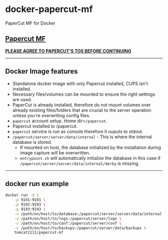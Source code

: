 # docker-papercut-mf
PaperCut MF for Docker 

## [Papercut MF](https://www.papercut.com/products/mf/)
**[PLEASE AGREE TO PAPERCUT'S TOS BEFORE CONTINUING](https://www.papercut.com/products/ng/manual/common/topics/license.html)**

-------

## Docker Image features
- Standalone docker image with only Papercut installed, CUPS isn't installed.
- Necessary files/volumes can be mounted to ensure the right settings are used.
- PaperCut is already installed, therefore do not mount volumes over already existing files/folders that are crucial to the server operation unless you're overwriting config files.
- `papercut` account setup. Home dir=`/papercut`.
- Papercut installed to /papercut.
- `papercut` service is run as console therefore it ouputs to stdout.
- `/papercut/server/server/data/internal` - This is where the internal database is stored.
    - If mounted on host, the database initialized by the installation during image capture will be overwritten.
    - `entrypoint.sh` will automatically initialize the database in this case if `/papercut/server/server/data/internal/derby` is missing.

-------

## docker run example
```bash
docker run -d \
    -p 9191:9191 \
    -p 9192:9193 \
    -p 9193:9193 \
    -v /path/on/host/to/database:/papercut/server/server/data/internal \
    -v /path/on/host/to/logs:/papercut/server/logs \
    -v /path/on/host/to/conf:/papercut/server/conf \
    -v /path/on/host/to/backups:/papercut/server/data/backups \
    tomcat2111/papercut-mf
```

